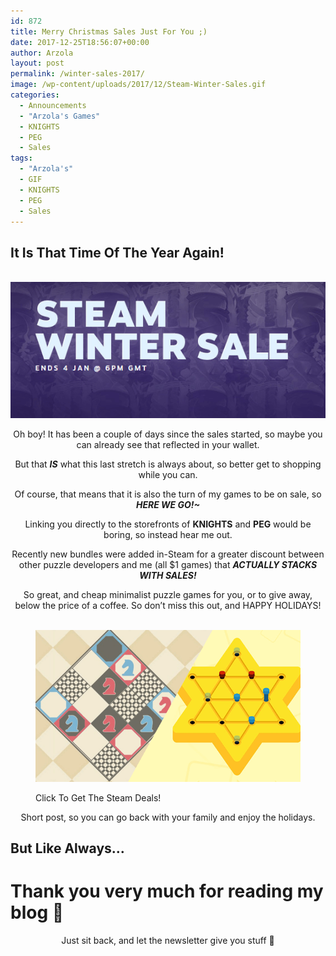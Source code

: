 ```yaml
---
id: 872
title: Merry Christmas Sales Just For You ;)
date: 2017-12-25T18:56:07+00:00
author: Arzola
layout: post
permalink: /winter-sales-2017/
image: /wp-content/uploads/2017/12/Steam-Winter-Sales.gif
categories:
  - Announcements
  - "Arzola's Games"
  - KNIGHTS
  - PEG
  - Sales
tags:
  - "Arzola's"
  - GIF
  - KNIGHTS
  - PEG
  - Sales
---
```

## It Is That Time Of The Year Again!

<a href="http://store.steampowered.com/search/?developer=Arzola%27s" data-elementor-open-lightbox="default" target="_blank"><br /> <img   src="/images/posts/2017/12/Steam-Winter-Sale-2017.png" alt="" /> </a>

<p style="text-align: center;">
  Oh boy! It has been a couple of days since the sales started, so maybe you can already see that reflected in your wallet.
</p>

<p style="text-align: center;">
  But that <strong><em>IS</em></strong> what this last stretch is always about, so better get to shopping while you can.
</p>

<p style="text-align: center;">
  Of course, that means that it is also the turn of my games to be on sale, so <em><strong>HERE WE GO!~</strong></em>
</p>

<p style="text-align: center;">
  Linking you directly to the storefronts of <strong>KNIGHTS</strong> and <strong>PEG</strong> would be boring, so instead hear me out.
</p>

<p style="text-align: center;">
  Recently new bundles were added in-Steam for a greater discount between other puzzle developers and me (all $1 games) that <em><strong>ACTUALLY STACKS WITH SALES!</strong></em>
</p>

<p style="text-align: center;">
  So great, and cheap minimalist puzzle games for you, or to give away, below the price of a coffee. So don&#8217;t miss this out, and HAPPY HOLIDAYS!
</p><figure> 

<a href="http://store.steampowered.com/search/?developer=Arzola%27s" data-elementor-open-lightbox="default" target="_blank"><br /> <img   src="/images/posts/2017/12/capsule_main.png" alt="" /> </a><figcaption>Click To Get The Steam Deals!</figcaption></figure> 

<p style="text-align: center;">
  Short post, so you can go back with your family and enjoy the holidays.
</p>

## But Like Always&#8230;

# Thank you very much for reading my blog 🙂

<!--GAME_DEV-->

<p style="text-align: center;">
  Just sit back, and let the newsletter give you stuff 🙂
</p>

<!-- AddThis Advanced Settings generic via filter on the_content -->

<!-- AddThis Share Buttons generic via filter on the_content -->